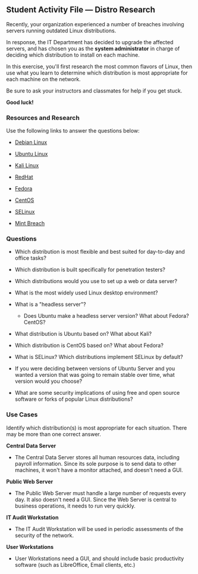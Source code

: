 ## Student Activity File — Distro Research

Recently, your organization experienced a number of breaches involving servers running outdated Linux distributions.

In response, the IT Department has decided to upgrade the affected servers, and has chosen you as the **system administrator** in charge of deciding which distribution to install on each machine.

In this exercise, you'll first research the most common flavors of Linux, then use what you learn to determine which distribution is most appropriate for each machine on the network.

Be sure to ask your instructors and classmates for help if you get stuck.

**Good luck!**

### Resources and Research
Use the following links to answer the questions below:

- [Debian Linux](https://www.debian.org/intro/about)

- [Ubuntu Linux](https://www.ubuntu.com/download)

- [Kali Linux](https://www.kali.org/about-us/)

- [RedHat](https://www.redhat.com/en/technologies)

- [Fedora](https://getfedora.org/)

- [CentOS](https://www.centos.org/about/)

- [SELinux](https://selinuxproject.org/page/Main_Page)

- [Mint Breach](https://www.techrepublic.com/article/why-the-linux-mint-hack-is-an-indicator-of-a-larger-problem/)

### Questions

- Which distribution is most flexible and best suited for day-to-day and office tasks?

- Which distribution is built specifically for penetration testers?

- Which distributions would you use to set up a web or data server?

- What is the most widely used Linux desktop environment?

- What is a "headless server"?
  - Does Ubuntu make a headless server version? What about Fedora? CentOS?

- What distribution is Ubuntu based on? What about Kali?

- Which distribution is CentOS based on? What about Fedora?

- What is SELinux? Which distributions implement SELinux by default?  

- If you were deciding between versions of Ubuntu Server and you wanted a version that was going to remain stable over time, what version would you choose?

- What are some security implications of using free and open source software or forks of popular Linux distributions?

### Use Cases

Identify which distribution(s) is most appropriate for each situation. There may be more than one correct answer.

**Central Data Server**

- The Central Data Server stores all human resources data, including payroll information. Since its sole purpose is to send data to other machines, it won't have a monitor attached, and doesn't need a GUI.

**Public Web Server**

- The Public Web Server must handle a large number of requests every day. It also doesn't need a GUI. Since the Web Server is central to business operations, it needs to run very quickly.

**IT Audit Workstation**

- The IT Audit Workstation will be used in periodic assessments of the security of the network.

**User Workstations**

- User Workstations need a GUI, and should include basic productivity software (such as LibreOffice, Email clients, etc.)
